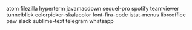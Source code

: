 atom
filezilla
hyperterm
javamacdown
sequel-pro
spotify
teamviewer
tunnelblick
colorpicker-skalacolor
font-fira-code
istat-menus
libreoffice
paw
slack
sublime-text
telegram
whatsapp
